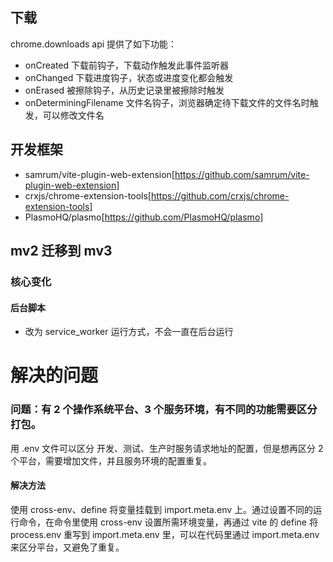 ## 下载

chrome.downloads api 提供了如下功能：

- onCreated 下载前钩子，下载动作触发此事件监听器
- onChanged 下载进度钩子，状态或进度变化都会触发
- onErased 被擦除钩子，从历史记录里被擦除时触发
- onDeterminingFilename 文件名钩子，浏览器确定待下载文件的文件名时触发，可以修改文件名

## 开发框架

- samrum/vite-plugin-web-extension[https://github.com/samrum/vite-plugin-web-extension]
- crxjs/chrome-extension-tools[https://github.com/crxjs/chrome-extension-tools]
- PlasmoHQ/plasmo[https://github.com/PlasmoHQ/plasmo]

## mv2 迁移到 mv3

### 核心变化

#### 后台脚本

- 改为 service_worker 运行方式，不会一直在后台运行

# 解决的问题

### 问题：有 2 个操作系统平台、3 个服务环境，有不同的功能需要区分打包。

用 .env 文件可以区分 开发、测试、生产时服务请求地址的配置，但是想再区分 2 个平台，需要增加文件，并且服务环境的配置重复。

#### 解决方法

使用 cross-env、define 将变量挂载到 import.meta.env 上。通过设置不同的运行命令，在命令里使用 cross-env 设置所需环境变量，再通过 vite 的 define 将 process.env 重写到 import.meta.env 里，可以在代码里通过 import.meta.env 来区分平台，又避免了重复。
